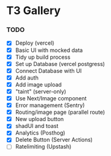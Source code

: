# T3 Gallery

### TODO

- [x] Deploy (vercel)
- [x] Basic UI with mocked data
- [x] Tidy up build process
- [x] Set up Database (vercel postgress)
- [x] Connect Database with UI
- [x] Add auth
- [x] Add image upload
- [x] "taint" (server-only)
- [x] Use Next/Image component
- [x] Error management (Sentry)
- [x] Routing/image page (parallel route)
- [x] New upload button
- [x] shadUI and toast
- [x] Analytics (Posthog)
- [x] Delete Button (Server Actions)
- [ ] Ratelimiting (Upstash)
